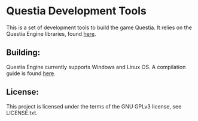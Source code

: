 # Questia Development Tools

This is a set of development tools to build the game Questia. It relies on the Questia Engine libraries, found [here](https://github.com/SquireGames/Questia-Engine).

Building:
----------------
Questia Engine currently supports Windows and Linux OS. A compilation guide is found [here](https://github.com/SquireGames/Questia-Dev/wiki/Compling-guide).

License:
----------------
This project is licensed under the terms of the GNU GPLv3 license, see LICENSE.txt.
